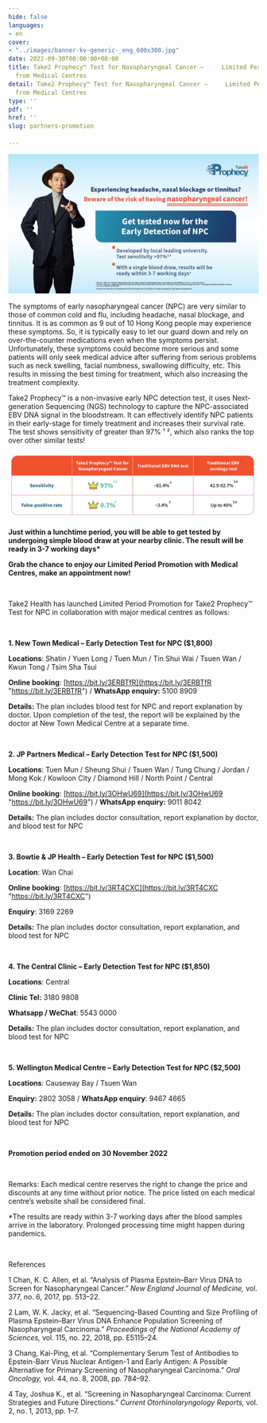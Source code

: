 ```yaml
---
hide: false
languages:
- en
cover:
- "../images/banner-kv-generic-_eng_600x300.jpg"
date: 2022-09-30T00:00:00+08:00
title: Take2 Prophecy™ Test for Nasopharyngeal Cancer –     Limited Period Promotion
  from Medical Centres
detail: Take2 Prophecy™ Test for Nasopharyngeal Cancer –     Limited Period Promotion
  from Medical Centres
type: ''
pdf: ''
href: ''
slug: partners-promotion

---
```

![](../images/banner-kv-generic-_eng.jpg)

The symptoms of early nasopharyngeal cancer (NPC) are very similar to those of common cold and flu, including headache, nasal blockage, and tinnitus. It is as common as 9 out of 10 Hong Kong people may experience these symptoms. So, it is typically easy to let our guard down and rely on over-the-counter medications even when the symptoms persist. Unfortunately, these symptoms could become more serious and some patients will only seek medical advice after suffering from serious problems such as neck swelling, facial numbness, swallowing difficulty, etc. This results in missing the best timing for treatment, which also increasing the treatment complexity.

Take2 Prophecy™ is a non-invasive early NPC detection test, it uses Next-generation Sequencing (NGS) technology to capture the NPC-associated EBV DNA signal in the bloodstream. It can effectively identify NPC patients in their early-stage for timely treatment and increases their survival rate. The test shows sensitivity of greater than 97% ¹ ², which also ranks the top over other similar tests!

![](../images/eng-table.jpg)

__Just within a lunchtime period, you will be able to get tested by undergoing simple blood draw at your nearby clinic. The result will be ready in 3-7 working days*__

**Grab the chance to enjoy our Limited Period Promotion with Medical Centres, make an appointment now!**

<br/>

Take2 Health has launched Limited Period Promotion for Take2 Prophecy™ Test for NPC in collaboration with major medical centres as follows:

<br/>

**1. New Town Medical – Early Detection Test for NPC ($1,800)**

**Locations**: Shatin / Yuen Long / Tuen Mun / Tin Shui Wai / Tsuen Wan / Kwun Tong / Tsim Sha Tsui

**Online booking**: [https://bit.ly/3ERBTfR](https://bit.ly/3ERBTfR "https://bit.ly/3ERBTfR") / **WhatsApp enquiry:** 5100 8909

**Details:** The plan includes blood test for NPC and report explanation by doctor. Upon completion of the test, the report will be explained by the doctor at New Town Medical Centre at a separate time.

<br/>

**2. JP Partners Medical – Early Detection Test for NPC ($1,500)**

**Locations**: Tuen Mun / Sheung Shui / Tsuen Wan / Tung Chung / Jordan / Mong Kok / Kowloon City / Diamond Hill / North Point / Central

**Online booking**: [https://bit.ly/3OHwU69](https://bit.ly/3OHwU69 "https://bit.ly/3OHwU69") / **WhatsApp enquiry:** 9011 8042

**Details:** The plan includes doctor consultation, report explanation by doctor, and blood test for NPC

<br/>

**3. Bowtie & JP Health – Early Detection Test for NPC ($1,500)**

**Location**: Wan Chai

**Online booking**: [https://bit.ly/3RT4CXC](https://bit.ly/3RT4CXC "https://bit.ly/3RT4CXC")

**Enquiry**: 3169 2269

**Details:** The plan includes doctor consultation, report explanation, and blood test for NPC

<br/>

**4. The Central Clinic – Early Detection Test for NPC ($1,850)**

**Locations**: Central

**Clinic Tel:** 3180 9808

**Whatsapp / WeChat**: 5543 0000

**Details:** The plan includes doctor consultation, report explanation, and blood test for NPC

<br/>

**5. Wellington Medical Centre – Early Detection Test for NPC ($2,500)**

**Locations**: Causeway Bay / Tsuen Wan

**Enquiry:** 2802 3058 / **WhatsApp enquiry**: 9467 4665

**Details:** The plan includes doctor consultation, report explanation, and blood test for NPC

<br/>

**Promotion period ended on 30 November 2022**

<br/>

Remarks: Each medical centre reserves the right to change the price and discounts at any time without prior notice. The price listed on each medical centre’s website shall be considered final.

\*The results are ready within 3-7 working days after the blood samples arrive in the laboratory. Prolonged processing time might happen during pandemics.

<br/>

References

1 Chan, K. C. Allen, et al. “Analysis of Plasma Epstein–Barr Virus DNA to Screen for Nasopharyngeal Cancer.” _New England Journal of Medicine,_ vol. 377, no. 6, 2017, pp. 513–22.

2 Lam, W. K. Jacky, et al. “Sequencing-Based Counting and Size Profiling of Plasma Epstein–Barr Virus DNA Enhance Population Screening of Nasopharyngeal Carcinoma.” _Proceedings of the National Academy of Sciences,_ vol. 115, no. 22, 2018, pp. E5115–24.

3 Chang, Kai-Ping, et al. “Complementary Serum Test of Antibodies to Epstein-Barr Virus Nuclear Antigen-1 and Early Antigen: A Possible Alternative for Primary Screening of Nasopharyngeal Carcinoma.” _Oral Oncology,_ vol. 44, no. 8, 2008, pp. 784–92.

4 Tay, Joshua K., et al. “Screening in Nasopharyngeal Carcinoma: Current Strategies and Future Directions.” _Current Otorhinolaryngology Reports,_ vol. 2, no. 1, 2013, pp. 1–7.
